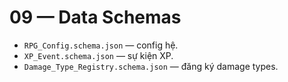 # 09 — Data Schemas
- `RPG_Config.schema.json` — config hệ.
- `XP_Event.schema.json` — sự kiện XP.
- `Damage_Type_Registry.schema.json` — đăng ký damage types.
